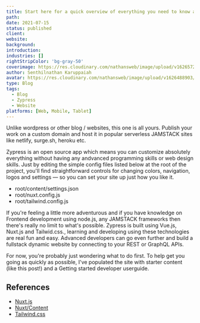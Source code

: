 ```yaml
---
title: Start here for a quick overview of everything you need to know about Zypress
path: 
date: 2021-07-15
status: published
client: 
website: 
background: 
introduction: 
industries: []
rightStripColor: 'bg-gray-50'
coverimage: https://res.cloudinary.com/nathansweb/image/upload/v1626572080/senthilsweb.com/blog/zypress.png
author: Senthilnathan Karuppaiah
avatar: https://res.cloudinary.com/nathansweb/image/upload/v1626488903/profile/Senthil-profile-picture-01_al07i5.jpg
type: Blog
tags:
  - Blog
  - Zypress
  - Website
platforms: [Web, Mobile, Tablet]
---
```


Unlike wordpress or other blog / websites, this one is all yours. Publish your work on a custom domain and host it in popular serverless JAMSTACK sites like netlify, surge.sh, heroku etc. 

<!--more-->

Zypress is an open source app which means you can customize absolutely everything without having any andvanced programming skills or web design skills. Just by editing the simple config files listed below at the root of the project, you'll find straightforward controls for changing colors, navigation, logos and settings — so you can set your site up just how you like it.

* root/content/settings.json
* root/nuxt.config.js 
* root/tailwind.config.js 
  

 If you're feeling a little more adventurous and if you have knowledge on Frontend development using node.js, any JAMSTACK frameworks then there's really no limit to what's possible. Zypress is built using Vue.js, Nuxt.js and Tailwid.css., learning and developing using these technologies are real fun and easy. Advanced developers can go even further and build a fullstack dynamic website by connecting to your REST or GraphQL APIs.

For now, you're probably just wondering what to do first. To help get you going as quickly as possible, I've populated the site with starter content (like this post!) and a Getting started developer userguide.



## References

* [Nuxt.js](https://nuxtjs.org/)
* [Nuxt/Content](https://content.nuxtjs.org/)
* [Tailwind.css](https://tailwindcss.com/)